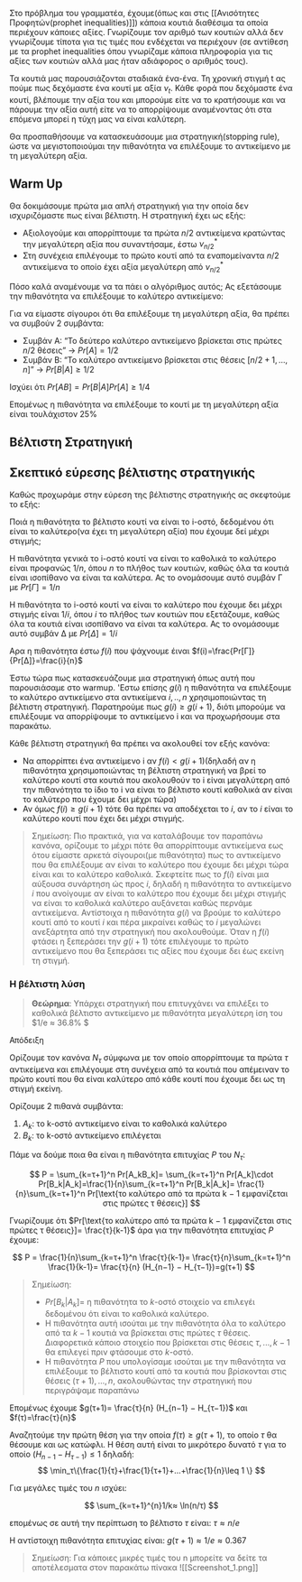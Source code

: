 Στο πρόβλημα του γραμματέα, έχουμε(όπως και στις [[Ανισότητες Προφητών(prophet inequalities)]]) κάποια κουτιά διαθέσιμα τα οποία περιέχουν κάποιες αξίες. Γνωρίζουμε τον αριθμό των κουτιών αλλά δεν γνωρίζουμε τίποτα για τις τιμές που ενδέχεται να περιέχουν (σε αντίθεση με τα prophet inequalities όπου γνωρίζαμε κάποια πληροφορία για τις αξίες των κουτιών αλλά μας ήταν αδιάφορος ο αριθμός τους).

Τα κουτιά μας παρουσιάζονται σταδιακά ένα-ένα. Τη χρονική στιγμή t ας πούμε πως δεχόμαστε ένα κουτί με αξία $ν_t$. Κάθε φορά που δεχόμαστε ένα κουτί, βλέπουμε την αξία του και μπορούμε είτε να το κρατήσουμε και να πάρουμε την αξία αυτή είτε να το απορρίψουμε αναμένοντας ότι στα επόμενα μπορεί η τύχη μας να είναι καλύτερη.

Θα προσπαθήσουμε να κατασκευάσουμε μια στρατηγική(stopping rule), ώστε να μεγιστοποιούμαι την πιθανότητα να επιλέξουμε το αντικείμενο με τη μεγαλύτερη αξία.


## Warm Up

Θα δοκιμάσουμε πρώτα μια απλή στρατηγική για την οποία δεν ισχυριζόμαστε πως είναι βέλτιστη. Η στρατηγική έχει ως εξής:

- Αξιολογούμε και απορρίπτουμε τα πρώτα $n/2$ αντικείμενα κρατώντας την μεγαλύτερη αξία που συναντήσαμε, έστω $ν_{n/2}^*$
- Στη συνέχεια επιλέγουμε το πρώτο κουτί από τα εναπομείναντα $n/2$ αντικείμενα το οποίο έχει αξία μεγαλύτερη από $ν_{n/2}^*$

Πόσο καλά αναμένουμε να τα πάει ο αλγόριθμος αυτός; Ας εξετάσουμε την πιθανότητα να επιλέξουμε το καλύτερο αντικείμενο:

Για να είμαστε σίγουροι ότι θα επιλέξουμε τη μεγαλύτερη αξία, θα πρέπει να συμβούν 2 συμβάντα:

- Συμβάν Α: “Το δεύτερο καλύτερο αντικείμενο βρίσκεται στις πρώτες $n/2$ θέσεις” -> $Pr[A]=1/2$
- Συμβάν Β: “Το καλύτερο αντικείμενο βρίσκεται στις θέσεις $[n/2+1,…,n]$” -> $Pr[B|A] \geq 1/2$

Ισχύει ότι $Pr[AB]=Pr[B|A]Pr[A]\geq 1/4$

Επομένως η πιθανότητα να επιλέξουμε το κουτί με τη μεγαλύτερη αξία είναι τουλάχιστον 25%


## Βέλτιστη Στρατηγική


## Σκεπτικό εύρεσης βέλτιστης στρατηγικής 

Καθώς προχωράμε στην εύρεση της βέλτιστης στρατηγικής ας σκεφτούμε το εξής: 

Ποιά η πιθανότητα το βέλτιστο κουτί να είναι το i-οστό, δεδομένου ότι είναι το καλύτερο(να έχει τη μεγαλύτερη αξία) που έχουμε δεί μέχρι στιγμής;

Η πιθανότητα γενικά το i-οστό κουτί να είναι το καθολικά το καλύτερο είναι προφανώς $1/n$, όπου $n$ το πλήθος των κουτιών, καθώς όλα τα κουτιά είναι ισοπίθανο να είναι τα καλύτερα. Ας το ονομάσουμε αυτό συμβάν Γ με $Pr[Γ]=1/n$

Η πιθανότητα το i-οστό κουτί να είναι το καλύτερο που έχουμε δει μέχρι στιγμής είναι $1/i$, όπου $i$ το πλήθος των κουτιών που εξετάζουμε, καθώς όλα τα κουτιά είναι ισοπίθανο να είναι τα καλύτερα. Ας το ονομάσουμε αυτό συμβάν Δ με $Pr[Δ]=1/i$

Αρα η πιθανότητα έστω $f(i)$ που ψάχνουμε έιναι $f(i)=\frac{Pr[Γ]}{Pr[Δ]}=\frac{i}{n}$



Έστω τώρα πως κατασκευάζουμε μια στρατηγική όπως αυτή που παρουσιάσαμε στο warmup. 'Εστω επίσης $g(i)$ η πιθανότητα να επιλέξουμε το καλύτερο αντικείμενο στα αντικείμενα $i,..,n$ χρησιμοποιώντας τη βέλτιστη στρατηγική. Παρατηρούμε πως $g(i)\geq g(i+1)$, διότι μπορούμε να επιλέξουμε να απορρίψουμε το αντικείμενο i και να προχωρήσουμε στα παρακάτω.

Κάθε βέλτιστη στρατηγική θα πρέπει να ακολουθεί τον εξής κανόνα:

- Να απορρίπτει ένα αντικείμενο i αν $f(i)<g(i+1)$(δηλαδή αν η πιθανότητα χρησιμοποιώντας τη βέλτιστη στρατηγική να βρεί το καλύτερο κουτί στα κουτιά που ακολουθούν το i είναι μεγαλύτερη από την πιθανότητα το ίδιο το i να είναι το βέλτιστο κουτί καθολικά αν είναι το καλύτερο που έχουμε δει μέχρι τώρα)
- Αν όμως $f(i)\geq g(i+1)$ τότε θα πρέπει να αποδέχεται το $i$, αν το $i$ είναι το καλύτερο κουτί που έχει δει μέχρι στιγμής.

> Σημείωση: Πιο πρακτικά, για να καταλάβουμε τον παραπάνω κανόνα, ορίζουμε το μέχρι πότε θα απορρίπτουμε αντικείμενα εως ότου είμαστε αρκετά σίγουροι(με πιθανότητα) πως το αντικείμενο που θα επιλέξουμε αν είναι το καλύτερο που έχουμε δει μέχρι τώρα είναι και το καλύτερο καθολικά. Σκεφτείτε πως το $f(i)$ είναι μια αύξουσα συνάρτηση ώς προς $i$, δηλαδή η πιθανότητα το αντικείμενο $i$ που ανοίγουμε αν είναι το καλύτερο που έχουμε δει μέχρι στιγμής να είναι το καθολικά καλύτερο αυξάνεται καθώς περνάμε αντικείμενα. Αντίστοιχα η πιθανότητα $g(i)$ να βρούμε το καλύτερο κουτί από το κουτί $i$ και πέρα μικραίνει καθώς το $i$ μεγαλώνει ανεξάρτητα από την στρατηγική που ακολουθούμε. Όταν η $f(i)$ φτάσει η ξεπεράσει την $g(i+1)$ τότε επιλέγουμε το πρώτο αντικείμενο που θα ξεπεράσει τις αξίες που έχουμε δει έως εκείνη τη στιγμή.


### Η βέλτιστη λύση

>**Θεώρημα**: Υπάρχει στρατηγική που επιτυγχάνει να επιλέξει το καθολικά βέλτιστο αντικείμενο με πιθανότητα μεγαλύτερη ίση του $1/e ≈ 36.8% $ 

Απόδειξη

Ορίζουμε τον κανόνα $N_τ$ σύμφωνα με τον οποίο απορρίπτουμε τα πρώτα $τ$ αντικείμενα και επιλέγουμε στη συνέχεια από τα κουτιά που απέμειναν το πρώτο κουτί που θα είναι καλύτερο από κάθε κουτί που έχουμε δει ως τη στιγμή εκείνη.

Ορίζουμε 2 πιθανά συμβάντα:
1. $Α_k$:  το k-οστό αντικείμενο είναι το καθολικά καλύτερο 
2. $B_k$:  το k-οστό αντικείμενο επιλέγεται 

Πάμε να δούμε ποια θα είναι η πιθανότητα επιτυχίας $P$ του $N_τ$:

$$
P = \sum_{k=τ+1}^n Pr[A_kB_k]= \sum_{k=τ+1}^n Pr[A_k]\cdot Pr[B_k|A_k]=\frac{1}{n}\sum_{k=τ+1}^n Pr[B_k|A_k]= \frac{1}{n}\sum_{k=τ+1}^n Pr[\text{το καλύτερο από τα πρώτα k − 1 εμφανίζεται στις πρώτες τ θέσεις}]
$$

Γνωρίζουμε ότι $Pr[\text{το καλύτερο από τα πρώτα k − 1 εμφανίζεται στις πρώτες τ θέσεις}]= \frac{τ}{k-1}$ άρα για την πιθανότητα επιτυχίας $P$ έχουμε:

$$
P = \frac{1}{n}\sum_{k=τ+1}^n \frac{τ}{k-1}= \frac{τ}{n}\sum_{k=τ+1}^n \frac{1}{k-1}=  \frac{τ}{n} (H_{n−1} − H_{τ−1})=g(τ+1)
$$

> Σημείωση: 
> - $Pr[B_k|A_k]$= η πιθανότητα το $k$-οστό στοιχείο να επιλεγέι δεδομένου ότι είναι το καθολικά καλύτερο.
> - Η πιθανότητα αυτή ισούται με την πιθανότητα όλα το καλύτερο από τα $k-1$ κουτιά να βρίσκεται στις πρώτες $τ$ θέσεις. Διαφορετικά κάποιο στοιχείο που βρίσκεται στις θέσεις $τ,...,k-1$ θα επιλεγεί πριν φτάσουμε στο $k$-οστό.
> - Η πιθανότητα $P$ που υπολογίσαμε ισούται με την πιθανότητα να επιλέξουμε το βέλτιστο κουτί από τα κουτιά  που βρίσκονται στις θέσεις $(τ+1),...,n$, ακολουθώντας την στρατηγική που περιγράψαμε παραπάνω


Επομένως έχουμε $g(τ+1)= \frac{τ}{n} (H_{n−1} − H_{τ−1})$ και $f(τ)=\frac{τ}{n}$

Αναζητούμε  την πρώτη θέση για την οποία $f(τ)\geq g(τ+1)$, το οποίο $τ$ θα θέσουμε και ως κατώφλι. Η θέση αυτή είναι το μικρότερο δυνατό $τ$ για το οποίο $(H_{n−1} − H_{τ−1})\leq 1$ δηλαδή:
$$
\min_τ\{\frac{1}{τ}+\frac{1}{τ+1}+...+\frac{1}{n}\leq 1 \}
$$

Για μεγάλες τιμές του $n$ ισχύει: 

$$
\sum_{k=τ+1}^{n}1/k≈ \ln(n/τ)
$$ 

επομένως σε αυτή την περίπτωση το βέλτιστο $τ$ είναι: $τ≈n/e$ 

Η αντίστοιχη πιθανότητα επιτυχίας είναι: $g(τ+1) ≈ 1/e ≈ 0.367$ 


> Σημείωση: Για κάποιες μικρές τιμές του n μπορείτε να δείτε τα αποτέλεσματα στον παρακάτω πίνακα ![[Screenshot_1.png]]